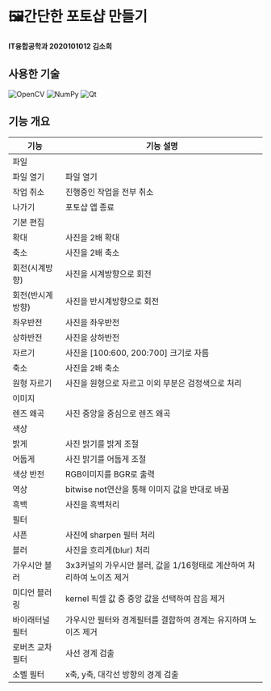 # 🖼️간단한 포토샵 만들기
#### IT융합공학과 2020101012 김소희

## 사용한 기술
![OpenCV](https://img.shields.io/badge/opencv-%23white.svg?style=for-the-badge&logo=opencv&logoColor=white)
![NumPy](https://img.shields.io/badge/numpy-%23013243.svg?style=for-the-badge&logo=numpy&logoColor=white)
![Qt](https://img.shields.io/badge/Qt-%23217346.svg?style=for-the-badge&logo=Qt&logoColor=white)

## 기능 개요
| 기능 | 기능 설명 |
| ------ |----------- |
| 파일 |  |
| 파일 열기 | 파일 열기 |
| 작업 취소 | 진행중인 작업을 전부 취소 |
| 나가기 | 포토샵 앱 종료 |
| 기본 편집 | |
| 확대 | 사진을 2배 확대 |
| 축소 | 사진을 2배 축소 |
| 회전(시계방향) | 사진을 시계방향으로 회전 |
| 회전(반시계방향) | 사진을 반시계방향으로 회전 |
| 좌우반전 | 사진을 좌우반전 |
| 상하반전 | 사진을 상하반전 |
| 자르기 | 사진을 [100:600, 200:700] 크기로 자름 |
| 축소 | 사진을 2배 축소 |
| 원형 자르기 | 사진을 원형으로 자르고 이외 부분은 검정색으로 처리 |
| 이미지 |  |
| 렌즈 왜곡 | 사진 중앙을 중심으로 렌즈 왜곡 |
| 색상 |  |
| 밝게 | 사진 밝기를 밝게 조절 |
| 어둡게 | 사진 밝기를 어둡게 조절 |
| 색상 반전 | RGB이미지를 BGR로 출력 |
| 역상 | bitwise not연산을 통해 이미지 값을 반대로 바꿈 |
| 흑백 | 사진을 흑백처리 |
| 필터 |  |
| 샤픈 | 사진에 sharpen 필터 처리 |
| 블러 | 사진을 흐리게(blur) 처리 |
| 가우시안 블러 | 3x3커널의 가우시안 블러, 값을 1/16형태로 계산하여 처리하여 노이즈 제거 |
| 미디언 블러링 | kernel 픽셀 값 중 중앙 값을 선택하여 잡음 제거 |
| 바이래터널 필터 | 가우시안 필터와 경계필터를 결합하여 경계는 유지하며 노이즈 제거 |
| 로버츠 교차 필터 | 사선 경계 검출 |
| 소벨 필터 | x축, y축, 대각선 방향의 경계 검출 |

